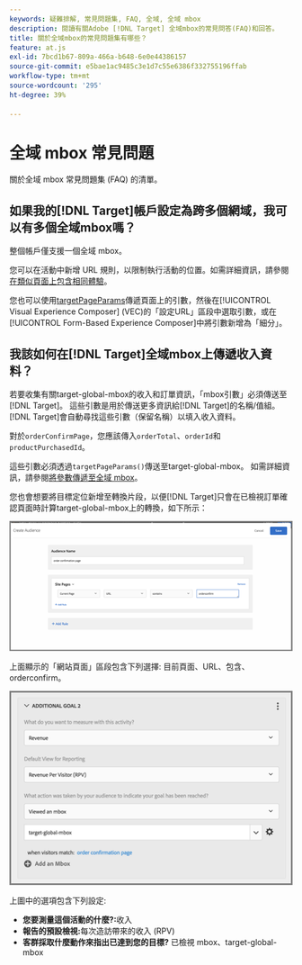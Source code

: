```yaml
---
keywords: 疑難排解, 常見問題集, FAQ, 全域, 全域 mbox
description: 閱讀有關Adobe [!DNL Target] 全域mbox的常見問答(FAQ)和回答。
title: 關於全域mbox的常見問題集有哪些？
feature: at.js
exl-id: 7bcd1b67-809a-466a-b648-6e0e44386157
source-git-commit: e5bae1ac9485c3e1d7c55e6386f332755196ffab
workflow-type: tm+mt
source-wordcount: '295'
ht-degree: 39%

---
```


# 全域 mbox 常見問題

關於全域 mbox 常見問題集 (FAQ) 的清單。

## 如果我的[!DNL Target]帳戶設定為跨多個網域，我可以有多個全域mbox嗎？

整個帳戶僅支援一個全域 mbox。

您可以在活動中新增 URL 規則，以限制執行活動的位置。如需詳細資訊，請參閱[在類似頁面上包含相同體驗](https://experienceleague.adobe.com/docs/target/using/experiences/vec/temtest.html)。

您也可以使用[targetPageParams](/help/dev/implement/client-side/atjs/atjs-functions/targetpageparams.md)傳遞頁面上的引數，然後在[!UICONTROL Visual Experience Composer] (VEC)的「設定URL」區段中選取引數，或在[!UICONTROL Form-Based Experience Composer]中將引數新增為「細分」。

## 我該如何在[!DNL Target]全域mbox上傳遞收入資料？

若要收集有關target-global-mbox的收入和訂單資訊，「mbox引數」必須傳送至[!DNL Target]。 這些引數是用於傳送更多資訊給[!DNL Target]的名稱/值組。 [!DNL Target]會自動尋找這些引數（保留名稱）以填入收入資料。

對於`orderConfirmPage`，您應該傳入`orderTotal`、`orderId`和`productPurchasedId`。

這些引數必須透過`targetPageParams()`傳送至target-global-mbox。 如需詳細資訊，請參閱[將參數傳遞至全域 mbox](/help/dev/implement/client-side/atjs/global-mbox/pass-parameters-to-global-mbox.md)。

您也會想要將目標定位新增至轉換片段，以便[!DNL Target]只會在已檢視訂單確認頁面時計算target-global-mbox上的轉換，如下所示：

![替代影像](assets/revenue1.png)

上面顯示的「網站頁面」區段包含下列選擇: 目前頁面、URL、包含、orderconfirm。

![替代影像](assets/revenue2.png)

上圖中的選項包含下列設定:

* **您要測量這個活動的什麼?:**&#x200B;收入
* **報告的預設檢視:**&#x200B;每次造訪帶來的收入 (RPV)
* **客群採取什麼動作來指出已達到您的目標?** 已檢視 mbox、target-global-mbox
